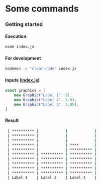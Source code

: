 # Some commands

### Getting started

#### Execution
```sh
node index.js
```

#### For development
```sh
nodemon -x "clear;node" index.js
```

#### Inputs ([index.js](index.js))
```js
const graphics = [
    new Graphic("Label 1", 6),
    new Graphic("Label 2", 2.9),
    new Graphic("Label 3", 3.85),
]
```

#### Result
```sh
 | ********** |            |            | 
 | ********** |            |            | 
 | ********** |            |            | 
 | ********** |            | ****       | 
 | ********** |            | ********** | 
 | ********** | ********** | ********** | 
 | ********** | ********** | ********** | 
 | ********** | ********** | ********** | 
 | ********** | ********** | ********** | 
 | ********** | ********** | ********** | 
 | Label 1    | Label 2    | Label 3    |
```
